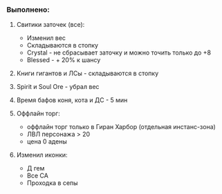 ### Выполнено:
1. Свитики заточек (все):
    
    * Изменил вес
    * Складываются в стопку
    * Crystal - не сбрасывает заточку и можно точить только до +8
    * Blessed - + 20% к шансу

2. Книги гигантов и ЛСы - складываются в стопку
3. Spirit и Soul Ore - убрал вес
4. Время бафов коня, кота и ДС - 5 мин
5. Оффлайн торг:
    * оффлайн торг только в Гиран Харбор (отдельная инстанс-зона)
    * ЛВЛ персонажа > 20
    * цена 0 адены
5. Изменил иконки:
    * Д гем
    * Все СА
    * Проходка в сепы    

